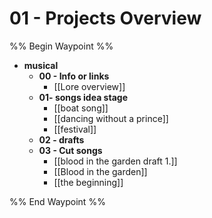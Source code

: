 
# 01 - Projects Overview
%% Begin Waypoint %%
- **musical**
	- **00 - Info or links**
		- [[Lore overview]]
	- **01- songs idea stage**
		- [[boat song]]
		- [[dancing without a prince]]
		- [[festival]]
	- **02 - drafts**
	- **03 - Cut songs**
		- [[blood in the garden draft 1.]]
		- [[Blood in the garden]]
		- [[the beginning]]

%% End Waypoint %%